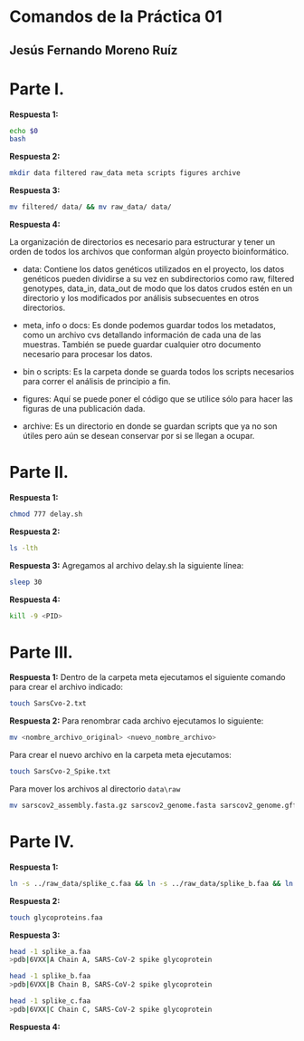 # Comandos de la Práctica 01
## Jesús Fernando Moreno Ruíz

# Parte I.

**Respuesta 1:** 

```bash
echo $0
bash
```

**Respuesta 2:** 

```bash
mkdir data filtered raw_data meta scripts figures archive
```

**Respuesta 3:**

```bash
mv filtered/ data/ && mv raw_data/ data/
```

**Respuesta 4:**

La organización de directorios es necesario para estructurar y tener un orden de todos los
archivos que conforman algún proyecto bioinformático.

* data: Contiene los datos genéticos utilizados en el proyecto, los datos genéticos pueden dividirse a su vez en subdirectorios como raw, filtered
genotypes, data_in, data_out de modo que los datos crudos estén en un directorio y los modificados por análisis subsecuentes en otros directorios.

* meta, info o docs: Es donde podemos guardar todos los metadatos, como un archivo cvs detallando información de cada una de las muestras. También se puede
guardar cualquier otro documento necesario para procesar los datos.

* bin o scripts: Es la carpeta donde se guarda todos los scripts necesarios para correr el análisis de principio a fin.

* figures: Aquí se puede poner el código que se utilice sólo para hacer las figuras de una publicación dada.

* archive: Es un directorio en donde se guardan scripts que ya no son útiles pero aún se desean conservar por si se llegan a ocupar.

# Parte II.

**Respuesta 1:**
```bash
chmod 777 delay.sh
```

**Respuesta 2:**
```bash
ls -lth
```

**Respuesta 3:**
Agregamos al archivo delay.sh la siguiente línea:
```bash
sleep 30
```

**Respuesta 4:**
```bash
kill -9 <PID>
```

# Parte III.

**Respuesta 1:**
Dentro de la carpeta meta ejecutamos el siguiente comando para crear el archivo indicado:
```bash
touch SarsCvo-2.txt
```

**Respuesta 2:**
Para renombrar cada archivo ejecutamos lo siguiente:
```bash
mv <nombre_archivo_original> <nuevo_nombre_archivo>
```

Para crear el nuevo archivo en la carpeta meta ejecutamos:
```bash
touch SarsCvo-2_Spike.txt
```

Para mover los archivos al directorio `data\raw`
```bash
mv sarscov2_assembly.fasta.gz sarscov2_genome.fasta sarscov2_genome.gff3 splike_a.faa splike_b.faa splike_c.faa SRR10971381_R1.fastq.gz SRR10971381_R2.fastq.gz ../../GenomicaComputacional/jmoreno_p01/data/raw_data/
```

# Parte IV.

**Respuesta 1:**
```bash
ln -s ../raw_data/splike_c.faa && ln -s ../raw_data/splike_b.faa && ln -s ../raw_data/splike_a.faa 
```

**Respuesta 2:**
```bash
touch glycoproteins.faa
```

**Respuesta 3:**
```bash
head -1 splike_a.faa 
>pdb|6VXX|A Chain A, SARS-CoV-2 spike glycoprotein

head -1 splike_b.faa 
>pdb|6VXX|B Chain B, SARS-CoV-2 spike glycoprotein

head -1 splike_c.faa 
>pdb|6VXX|C Chain C, SARS-CoV-2 spike glycoprotein
```

**Respuesta 4:**
